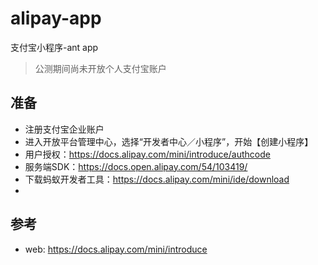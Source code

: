 # alipay-app

支付宝小程序-ant app

>公测期间尚未开放个人支付宝账户

## 准备

- 注册支付宝企业账户
- 进入开放平台管理中心，选择“开发者中心／小程序”，开始【创建小程序】
- 用户授权：https://docs.alipay.com/mini/introduce/authcode
- 服务端SDK：https://docs.open.alipay.com/54/103419/
- 下载蚂蚁开发者工具：https://docs.alipay.com/mini/ide/download
- 


## 参考
- web: https://docs.alipay.com/mini/introduce
